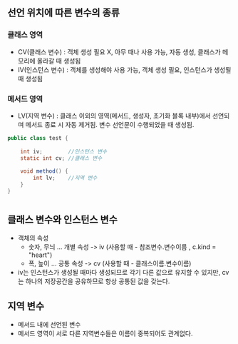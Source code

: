 ## 선언 위치에 따른 변수의 종류
### 클래스 영역
- CV(클래스 변수) : 객체 생성 필요 X, 아무 때나 사용 가능, 자동 생성, 클래스가 메모리에 올라갈 때 생성됨
- IV(인스턴스 변수) : 객체를 생성해야 사용 가능, 객체 생성 필요, 인스턴스가 생성될 때 생성됨

### 메서드 영역
- LV(지역 변수) : 클래스 이외의 영역(메서드, 생성자, 초기화 블록 내부)에서 선언되며 메서드 종료 시 자동 제거됨. 변수 선언문이 수행되었을 때 생성됨.

```java
public class test {
    
    int iv;        //인스턴스 변수
    static int cv; //클래스 변수
    
    void method() {
        int lv;    //지역 변수
    }
}
```
#
## 클래스 변수와 인스턴스 변수
- 객체의 속성
  - 숫자, 무늬 ... 개별 속성 -> iv (사용할 때 - 참조변수.변수이름 , c.kind = "heart")
  - 폭, 높이 ... 공통 속성 -> cv (사용할 때 - 클래스이름.변수이름)
- iv는 인스턴스가 생성될 때마다 생성되므로 각기 다른 값으로 유지할 수 있지만, cv 는 하나의 저장공간을 공유하므로 항상 공통된 값을 갖는다.

## 지역 변수
- 메서드 내에 선언된 변수
- 메서드 영역이 서로 다른 지역변수들은 이름이 중복되어도 관계없다.